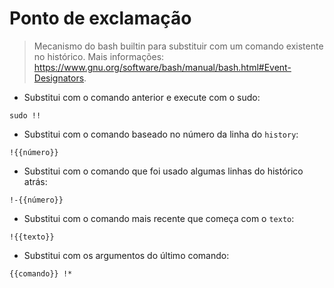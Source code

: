 # Ponto de exclamação

> Mecanismo do bash builtin para substituir com um comando existente no histórico.
> Mais informações: <https://www.gnu.org/software/bash/manual/bash.html#Event-Designators>.

- Substitui com o comando anterior e execute com o sudo:

`sudo !!`

- Substitui com o comando baseado no número da linha do `history`:

`!{{número}}`

- Substitui com o comando que foi usado algumas linhas do histórico atrás:

`!-{{número}}`

- Substitui com o comando mais recente que começa com o `texto`:

`!{{texto}}`

- Substitui com os argumentos do último comando:

`{{comando}} !*`
